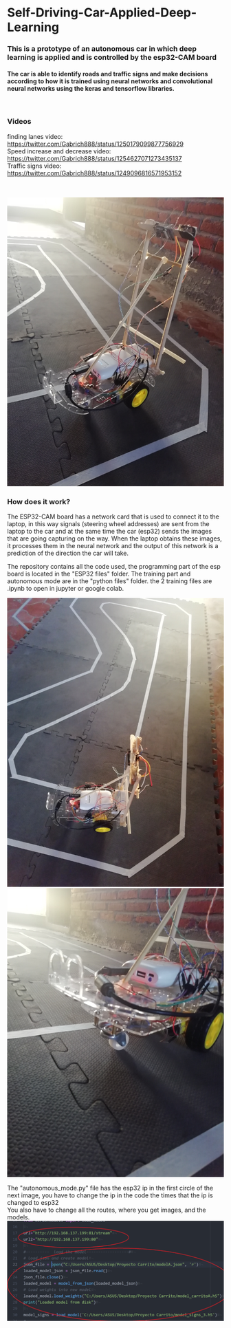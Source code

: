 # Self-Driving-Car-Applied-Deep-Learning <br>
### This is a prototype of an autonomous car in which deep learning is applied and is controlled by the esp32-CAM board
#### The car is able to identify roads and traffic signs and make decisions according to how it is trained using neural networks and convolutional neural networks using the keras and tensorflow libraries.
<br>

### Videos <br>
finding lanes video: <br>
https://twitter.com/Gabrich888/status/1250179099877756929   <br>
Speed increase and decrease video:  <br>
https://twitter.com/Gabrich888/status/1254627071273435137   <br>
Traffic signs video: <br>
https://twitter.com/Gabrich888/status/1249096816571953152    <br>
<br><br>

![](images/img_1.jpg)
<br>

### How does it work? <br>

The ESP32-CAM board has a network card that is used to connect it to the laptop, in this way signals (steering wheel addresses) are sent from the laptop to the car and at the same time the car (esp32) sends the images that are going capturing on the way.
When the laptop obtains these images, it processes them in the neural network and the output of this network is a prediction of the direction the car will take.


The repository contains all the code used, the programming part of the esp board is located in the "ESP32 files" folder.
The training part and autonomous mode are in the "python files" folder. the 2 training files are .ipynb to open in jupyter or google colab.

![](images/img_2.jpg)
![](images/img_3.jpg) <br>

The "autonomous_mode.py" file has the esp32 ip in the first circle of the next image, you have to change the ip in the code the times that the ip is changed to esp32
<br> You also have to change all the routes, where you get images, and the models.
![](images/routes.png)
